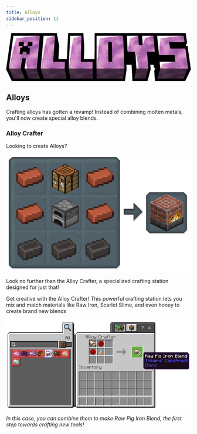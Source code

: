 ```yaml
---
title: Alloys
sidebar_position: 11
---
```


![Alloys](../../_assets/images/tinkers-alloys.png)

## Alloys

Crafting alloys has gotten a revamp! Instead of combining molten metals, you'll now create special alloy blends.

### Alloy Crafter

Looking to create Alloys? 

![Alloy Crafter Recipe](../../_assets/images/tinkers-alloy_crafter_recipe.png)

Look no further than the Alloy Crafter, a specialized crafting station designed for just that!

Get creative with the Alloy Crafter! This powerful crafting station lets you mix and match materials like Raw Iron, Scarlet Slime, and even honey to create brand new blends

![Alloy Crafter Demo](../../_assets/images/tinkers-alloy_crafter_demo.png)

*In this case, you can combine them to make Raw Pig Iron Blend, the first step towards crafting new tools!*